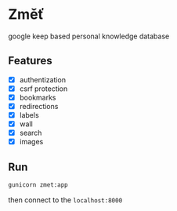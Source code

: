 # Změť

google keep based personal knowledge database

## Features

- [x] authentization
- [x] csrf protection
- [x] bookmarks
- [x] redirections
- [x] labels
- [x] wall
- [x] search
- [x] images

## Run

```bash
gunicorn zmet:app
```

then connect to the `localhost:8000`
